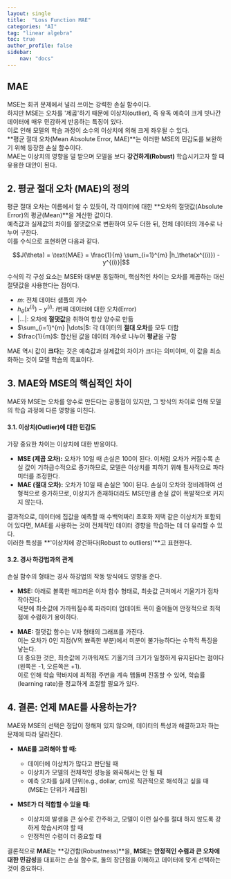 ```yaml
---
layout: single
title:  "Loss Function MAE"
categories: "AI"
tag: "linear algebra"
toc: true
author_profile: false
sidebar:
    nav: "docs"
---
```


## MAE

MSE는 회귀 문제에서 널리 쓰이는 강력한 손실 함수이다.  
하지만 MSE는 오차를 '제곱'하기 때문에 이상치(outlier), 즉 유독 예측이 크게 빗나간 데이터에 매우 민감하게 반응하는 특징이 있다.  
이로 인해 모델의 학습 과정이 소수의 이상치에 의해 크게 좌우될 수 있다.  
**평균 절대 오차(Mean Absolute Error, MAE)**는 이러한 MSE의 민감도를 보완하기 위해 등장한 손실 함수이다.  
MAE는 이상치의 영향을 덜 받으며 모델을 보다 **강건하게(Robust)** 학습시키고자 할 때 유용한 대안이 된다.  

## 2. 평균 절대 오차 (MAE)의 정의

평균 절대 오차는 이름에서 알 수 있듯이, 각 데이터에 대한 **오차의 절댓값(Absolute Error)의 평균(Mean)**을 계산한 값이다.  
예측값과 실제값의 차이를 절댓값으로 변환하여 모두 더한 뒤, 전체 데이터의 개수로 나누어 구한다.  
이를 수식으로 표현하면 다음과 같다.  

$$J(\theta) = \text{MAE} = \frac{1}{m} \sum_{i=1}^{m} |h_\theta(x^{(i)}) - y^{(i)}|$$

수식의 각 구성 요소는 MSE와 대부분 동일하며, 핵심적인 차이는 오차를 제곱하는 대신 절댓값을 사용한다는 점이다.  

* $m$: 전체 데이터 샘플의 개수  
* $h_\theta(x^{(i)}) - y^{(i)}$: $i$번째 데이터에 대한 오차(Error)  
* $| \dots |$: 오차에 **절댓값**을 취하여 항상 양수로 만듦  
* $\sum_{i=1}^{m} |\dots|$: 각 데이터의 **절대 오차**를 모두 더함  
* $\frac{1}{m}$: 합산된 값을 데이터 개수로 나누어 **평균**을 구함  

MAE 역시 값이 **크다**는 것은 예측값과 실제값의 차이가 크다는 의미이며, 이 값을 최소화하는 것이 모델 학습의 목표이다.  

## 3. MAE와 MSE의 핵심적인 차이  
MAE와 MSE는 오차를 양수로 만든다는 공통점이 있지만, 그 방식의 차이로 인해 모델의 학습 과정에 다른 영향을 미친다.  

#### 3.1. 이상치(Outlier)에 대한 민감도
가장 중요한 차이는 이상치에 대한 반응이다.  

* **MSE (제곱 오차):** 오차가 10일 때 손실은 100이 된다. 이처럼 오차가 커질수록 손실 값이 기하급수적으로 증가하므로, 모델은 이상치를 피하기 위해 필사적으로 파라미터를 조정한다.  
* **MAE (절대 오차):** 오차가 10일 때 손실은 10이 된다. 손실이 오차와 정비례하여 선형적으로 증가하므로, 이상치가 존재하더라도 MSE만큼 손실 값이 폭발적으로 커지지 않는다.  

결과적으로, 데이터에 집값을 예측할 때 수백억짜리 초호화 저택 같은 이상치가 포함되어 있다면, MAE를 사용하는 것이 전체적인 데이터 경향을 학습하는 데 더 유리할 수 있다.  
이러한 특성을 **'이상치에 강건하다(Robust to outliers)'**고 표현한다.  

#### 3.2. 경사 하강법과의 관계  

손실 함수의 형태는 경사 하강법의 작동 방식에도 영향을 준다.  

* **MSE:** 아래로 볼록한 매끄러운 이차 함수 형태로, 최솟값 근처에서 기울기가 점차 작아진다.  
덕분에 최솟값에 가까워질수록 파라미터 업데이트 폭이 줄어들어 안정적으로 최적점에 수렴하기 용이하다.  

* **MAE:** 절댓값 함수는 V자 형태의 그래프를 가진다.  
이는 오차가 0인 지점(V의 뾰족한 부분)에서 미분이 불가능하다는 수학적 특징을 낳는다.  
더 중요한 것은, 최솟값에 가까워져도 기울기의 크기가 일정하게 유지된다는 점이다(왼쪽은 -1, 오른쪽은 +1).  
이로 인해 학습 막바지에 최적점 주변을 계속 맴돌며 진동할 수 있어, 학습률(learning rate)을 정교하게 조절할 필요가 있다.  

## 4. 결론: 언제 MAE를 사용하는가?  

MAE와 MSE의 선택은 정답이 정해져 있지 않으며, 데이터의 특성과 해결하고자 하는 문제에 따라 달라진다.  

* **MAE를 고려해야 할 때:**  
    * 데이터에 이상치가 많다고 판단될 때  
    * 이상치가 모델의 전체적인 성능을 왜곡해서는 안 될 때  
    * 예측 오차를 실제 단위(e.g., dollar, cm)로 직관적으로 해석하고 싶을 때 (MSE는 단위가 제곱됨)  

* **MSE가 더 적합할 수 있을 때:**  
    * 이상치의 발생을 큰 실수로 간주하고, 모델이 이런 실수를 절대 하지 않도록 강하게 학습시켜야 할 때  
    * 안정적인 수렴이 더 중요할 때  

결론적으로 **MAE**는 **강건함(Robustness)**을, **MSE**는 **안정적인 수렴과 큰 오차에 대한 민감성**을 대표하는 손실 함수로, 둘의 장단점을 이해하고 데이터에 맞게 선택하는 것이 중요하다.  